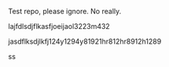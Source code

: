 Test repo, please ignore.
No really.

lajfdlsdjflkasfjoeijaol3223m432

jasdflksdjlkfj124y1294y81921hr812hr8912h1289


ss
